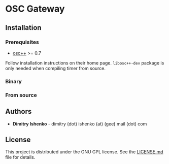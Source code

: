 # OSC Gateway

## Installation

### Prerequisites

* [osc++](https://github.com/dimitry-ishenko-casparcg/osc) >= 0.7

Follow installation instructions on their home page. `libosc++-dev` package is
only needed when compiling timer from source.

### Binary

### From source

## Authors

* **Dimitry Ishenko** - dimitry (dot) ishenko (at) (gee) mail (dot) com

## License

This project is distributed under the GNU GPL license. See the
[LICENSE.md](LICENSE.md) file for details.
